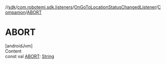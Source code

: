 //[sdk](../../../../index.md)/[com.robotemi.sdk.listeners](../../index.md)/[OnGoToLocationStatusChangedListener](../index.md)/[Companion](index.md)/[ABORT](-a-b-o-r-t.md)



# ABORT  
[androidJvm]  
Content  
const val [ABORT](-a-b-o-r-t.md): [String](https://kotlinlang.org/api/latest/jvm/stdlib/kotlin/-string/index.html)  



